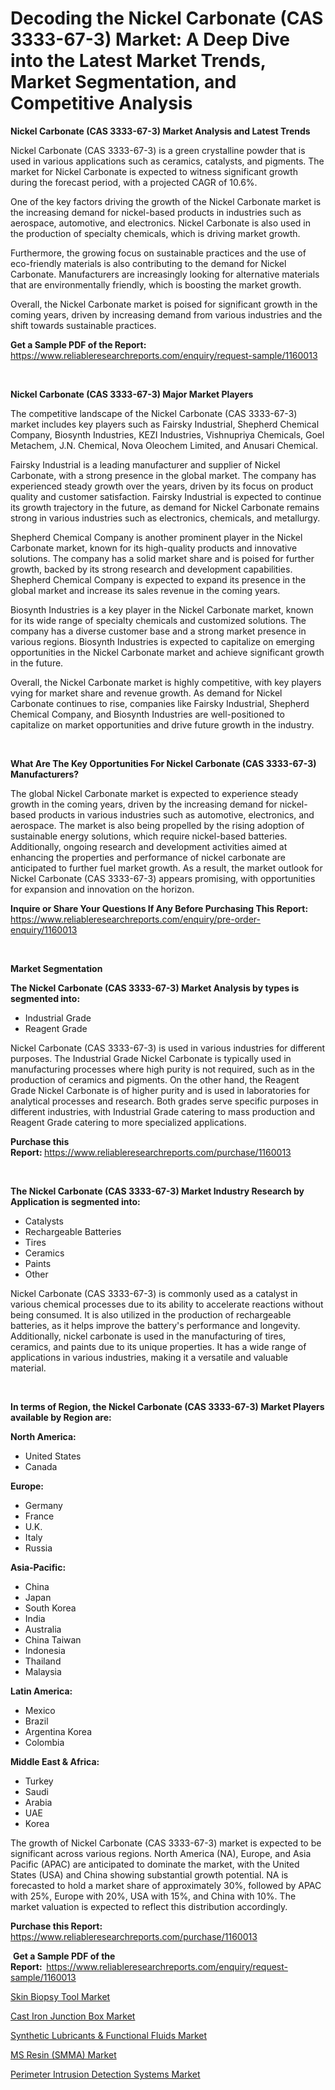 <p><h1>Decoding the Nickel Carbonate (CAS 3333-67-3) Market: A Deep Dive into the Latest Market Trends, Market Segmentation, and Competitive Analysis</h1></p><p><strong>Nickel Carbonate (CAS 3333-67-3) Market Analysis and Latest Trends</strong></p>
<p><p>Nickel Carbonate (CAS 3333-67-3) is a green crystalline powder that is used in various applications such as ceramics, catalysts, and pigments. The market for Nickel Carbonate is expected to witness significant growth during the forecast period, with a projected CAGR of 10.6%. </p><p>One of the key factors driving the growth of the Nickel Carbonate market is the increasing demand for nickel-based products in industries such as aerospace, automotive, and electronics. Nickel Carbonate is also used in the production of specialty chemicals, which is driving market growth.</p><p>Furthermore, the growing focus on sustainable practices and the use of eco-friendly materials is also contributing to the demand for Nickel Carbonate. Manufacturers are increasingly looking for alternative materials that are environmentally friendly, which is boosting the market growth.</p><p>Overall, the Nickel Carbonate market is poised for significant growth in the coming years, driven by increasing demand from various industries and the shift towards sustainable practices.</p></p>
<p><strong>Get a Sample PDF of the Report:&nbsp;</strong> <a href="https://www.reliableresearchreports.com/enquiry/request-sample/1160013">https://www.reliableresearchreports.com/enquiry/request-sample/1160013</a></p>
<p>&nbsp;</p>
<p><strong>Nickel Carbonate (CAS 3333-67-3) Major Market Players</strong></p>
<p><p>The competitive landscape of the Nickel Carbonate (CAS 3333-67-3) market includes key players such as Fairsky Industrial, Shepherd Chemical Company, Biosynth Industries, KEZI Industries, Vishnupriya Chemicals, Goel Metachem, J.N. Chemical, Nova Oleochem Limited, and Anusari Chemical. </p><p>Fairsky Industrial is a leading manufacturer and supplier of Nickel Carbonate, with a strong presence in the global market. The company has experienced steady growth over the years, driven by its focus on product quality and customer satisfaction. Fairsky Industrial is expected to continue its growth trajectory in the future, as demand for Nickel Carbonate remains strong in various industries such as electronics, chemicals, and metallurgy.</p><p>Shepherd Chemical Company is another prominent player in the Nickel Carbonate market, known for its high-quality products and innovative solutions. The company has a solid market share and is poised for further growth, backed by its strong research and development capabilities. Shepherd Chemical Company is expected to expand its presence in the global market and increase its sales revenue in the coming years.</p><p>Biosynth Industries is a key player in the Nickel Carbonate market, known for its wide range of specialty chemicals and customized solutions. The company has a diverse customer base and a strong market presence in various regions. Biosynth Industries is expected to capitalize on emerging opportunities in the Nickel Carbonate market and achieve significant growth in the future.</p><p>Overall, the Nickel Carbonate market is highly competitive, with key players vying for market share and revenue growth. As demand for Nickel Carbonate continues to rise, companies like Fairsky Industrial, Shepherd Chemical Company, and Biosynth Industries are well-positioned to capitalize on market opportunities and drive future growth in the industry.</p></p>
<p>&nbsp;</p>
<p><strong>What Are The Key Opportunities For Nickel Carbonate (CAS 3333-67-3) Manufacturers?</strong></p>
<p><p>The global Nickel Carbonate market is expected to experience steady growth in the coming years, driven by the increasing demand for nickel-based products in various industries such as automotive, electronics, and aerospace. The market is also being propelled by the rising adoption of sustainable energy solutions, which require nickel-based batteries. Additionally, ongoing research and development activities aimed at enhancing the properties and performance of nickel carbonate are anticipated to further fuel market growth. As a result, the market outlook for Nickel Carbonate (CAS 3333-67-3) appears promising, with opportunities for expansion and innovation on the horizon.</p></p>
<p><strong>Inquire or Share Your Questions If Any Before Purchasing This Report:</strong> <a href="https://www.reliableresearchreports.com/enquiry/pre-order-enquiry/1160013">https://www.reliableresearchreports.com/enquiry/pre-order-enquiry/1160013</a></p>
<p>&nbsp;</p>
<p><strong>Market Segmentation</strong></p>
<p><strong>The Nickel Carbonate (CAS 3333-67-3) Market Analysis by types is segmented into:</strong></p>
<p><ul><li>Industrial Grade</li><li>Reagent Grade</li></ul></p>
<p><p>Nickel Carbonate (CAS 3333-67-3) is used in various industries for different purposes. The Industrial Grade Nickel Carbonate is typically used in manufacturing processes where high purity is not required, such as in the production of ceramics and pigments. On the other hand, the Reagent Grade Nickel Carbonate is of higher purity and is used in laboratories for analytical processes and research. Both grades serve specific purposes in different industries, with Industrial Grade catering to mass production and Reagent Grade catering to more specialized applications.</p></p>
<p><strong>Purchase this Report:&nbsp;</strong><a href="https://www.reliableresearchreports.com/purchase/1160013">https://www.reliableresearchreports.com/purchase/1160013</a></p>
<p>&nbsp;</p>
<p><strong>The Nickel Carbonate (CAS 3333-67-3) Market Industry Research by Application is segmented into:</strong></p>
<p><ul><li>Catalysts</li><li>Rechargeable Batteries</li><li>Tires</li><li>Ceramics</li><li>Paints</li><li>Other</li></ul></p>
<p><p>Nickel Carbonate (CAS 3333-67-3) is commonly used as a catalyst in various chemical processes due to its ability to accelerate reactions without being consumed. It is also utilized in the production of rechargeable batteries, as it helps improve the battery's performance and longevity. Additionally, nickel carbonate is used in the manufacturing of tires, ceramics, and paints due to its unique properties. It has a wide range of applications in various industries, making it a versatile and valuable material.</p></p>
<p>&nbsp;</p>
<p><strong>In terms of Region, the Nickel Carbonate (CAS 3333-67-3) Market Players available by Region are:</strong></p>
<p>
    <p> <strong> North America: </strong>
        <ul>
            <li>United States</li>
            <li>Canada</li>
        </ul>
        </p> 
    <p> <strong> Europe: </strong>
        <ul>
            <li>Germany</li>
            <li>France</li>
            <li>U.K.</li>
            <li>Italy</li>
            <li>Russia</li>
        </ul>
        </p> 
    <p> <strong> Asia-Pacific: </strong>
        <ul>
            <li>China</li>
            <li>Japan</li>
            <li>South Korea</li>
            <li>India</li>
            <li>Australia</li>
            <li>China Taiwan</li>
            <li>Indonesia</li>
            <li>Thailand</li>
            <li>Malaysia</li>
        </ul>
        </p> 
    <p> <strong> Latin America: </strong>
        <ul>
            <li>Mexico</li>
            <li>Brazil</li>
            <li>Argentina Korea</li>
            <li>Colombia</li>
        </ul>
        </p> 
    <p> <strong> Middle East & Africa: </strong>
        <ul>
            <li>Turkey</li>
            <li>Saudi</li>
            <li>Arabia</li>
            <li>UAE</li>
            <li>Korea</li>
        </ul>
    </p>
    </p>
<p><p>The growth of Nickel Carbonate (CAS 3333-67-3) market is expected to be significant across various regions. North America (NA), Europe, and Asia Pacific (APAC) are anticipated to dominate the market, with the United States (USA) and China showing substantial growth potential. NA is forecasted to hold a market share of approximately 30%, followed by APAC with 25%, Europe with 20%, USA with 15%, and China with 10%. The market valuation is expected to reflect this distribution accordingly.</p></p>
<p><strong>Purchase this Report: </strong><a href="https://www.reliableresearchreports.com/purchase/1160013">https://www.reliableresearchreports.com/purchase/1160013</a></p>
<p>&nbsp;<strong>Get a Sample PDF of the Report:&nbsp;&nbsp;</strong><a href="https://www.reliableresearchreports.com/enquiry/request-sample/1160013">https://www.reliableresearchreports.com/enquiry/request-sample/1160013</a></p>
<p><strong></strong></p>
<p><p><a href="https://issuu.com/reportprime-2/docs/skin-biopsy-tool-market-size-2030.pptx">Skin Biopsy Tool Market</a></p><p><a href="https://medium.com/@bernadetteball666/cast-iron-junction-box-market-furnishes-information-on-market-share-market-trends-and-market-2d23f375461d">Cast Iron Junction Box Market</a></p><p><a href="https://github.com/rahu1503/Market-Research-Report-List-2/blob/main/synthetic-lubricants-functional-fluids-market.md">Synthetic Lubricants & Functional Fluids Market</a></p><p><a href="https://issuu.com/reportprime-2/docs/ms-resin-smma-market-size-2030.pptx">MS Resin (SMMA) Market</a></p><p><a href="https://medium.com/@bernadetteball666/perimeter-intrusion-detection-systems-market-research-report-its-history-and-forecast-2024-to-2031-2b7db547d7ef">Perimeter Intrusion Detection Systems Market</a></p></p>
